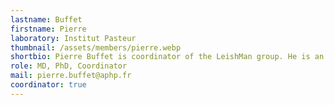 ```yaml
---
lastname: Buffet
firstname: Pierre
laboratory: Institut Pasteur
thumbnail: /assets/members/pierre.webp
shortbio: Pierre Buffet is coordinator of the LeishMan group. He is an expert in leishmaniasis, malaria and other parasitic diseases. He has been working on leishmaniasis since the 1980s, and has clinical and microbiological expertise in this field (in vitro and animal models). He works closely with the National Reference Center for Leishmaniasis and the Parasitology Laboratory at Hôpital Cochin.
role: MD, PhD, Coordinator
mail: pierre.buffet@aphp.fr
coordinator: true
---
```


